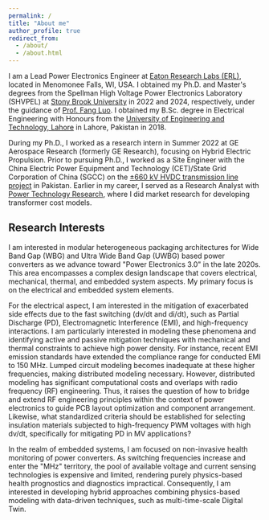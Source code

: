```yaml
---
permalink: /
title: "About me"
author_profile: true
redirect_from: 
  - /about/
  - /about.html
---
```


I am a Lead Power Electronics Engineer at [Eaton Research Labs (ERL)](https://www.eaton.com/us/en-us/company/research-and-development.html), located in Menomonee Falls, WI, USA. I obtained my Ph.D. and Master's degrees from the Spellman High Voltage Power Electronics Laboratory (SHVPEL) at [Stony Brook University](https://www.stonybrook.edu) in 2022 and 2024, respectively, under the guidance of [Prof. Fang Luo](https://www.stonybrook.edu/commcms/electrical/people/-core_faculty/luo_fang). I obtained my B.Sc. degree in Electrical Engineering with Honours from the [University of Engineering and Technology, Lahore](https://www.uet.edu.pk/home/) in Lahore, Pakistan in 2018.

During my Ph.D., I worked as a research intern in Summer 2022 at GE Aerospace Research (formerly GE Research), focusing on Hybrid Electric Propulsion. Prior to pursuing Ph.D., I worked as a Site Engineer with the China Electric Power Equipment and Technology (CET)/State Grid Corporation of China (SGCC) on the [±660 kV HVDC transmission line project](https://cpec.gov.pk/project-details/17) in Pakistan. Earlier in my career, I served as a Research Analyst with [Power Technology Research](https://ptr.inc), where I did market research for developing transformer cost models.


Research Interests
-----
I am interested in modular heterogeneous packaging architectures for Wide Band Gap (WBG) and Ultra Wide Band Gap (UWBG) based power converters as we advance toward "Power Electronics 3.0" in the late 2020s. This area encompasses a complex design landscape that covers electrical, mechanical, thermal, and embedded system aspects. My primary focus is on the electrical and embedded system elements.

For the electrical aspect, I am interested in the mitigation of exacerbated side effects due to the fast switching (dv/dt and di/dt), such as Partial Discharge (PD), Electromagnetic Interference (EMI), and high-frequency interactions. I am particularly interested in modeling these phenomena and identifying active and passive mitigation techniques with mechanical and thermal constraints to achieve high power density. For instance, recent EMI emission standards have extended the compliance range for conducted EMI to 150 MHz. Lumped circuit modeling becomes inadequate at these higher frequencies, making distributed modeling necessary. However, distributed modeling has significant computational costs and overlaps with radio frequency (RF) engineering. Thus, it raises the question of how to bridge and extend RF engineering principles within the context of power electronics to guide PCB layout optimization and component arrangement. Likewise, what standardized criteria should be established for selecting insulation materials subjected to high-frequency PWM voltages with high dv/dt, specifically for mitigating PD in MV applications?

In the realm of embedded systems, I am focused on non-invasive health monitoring of power converters. As switching frequencies increase and enter the "MHz" territory, the pool of available voltage and current sensing technologies is expensive and limited, rendering purely physics-based health prognostics and diagnostics impractical. Consequently, I am interested in developing hybrid approaches combining physics-based modeling with data-driven techniques, such as multi-time-scale Digital Twin.
